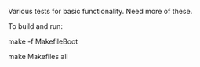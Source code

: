 Various tests for basic functionality. Need more of these.

To build and run:

make -f MakefileBoot

make Makefiles all
